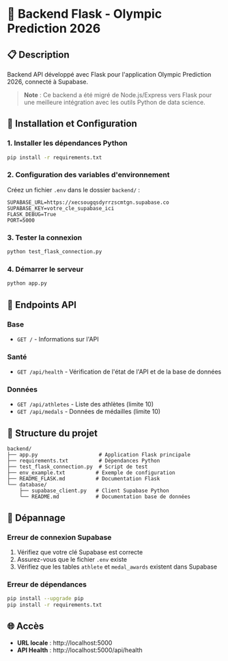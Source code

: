 # 🐍 Backend Flask - Olympic Prediction 2026

## 📋 Description
Backend API développé avec Flask pour l'application Olympic Prediction 2026, connecté à Supabase.

> **Note** : Ce backend a été migré de Node.js/Express vers Flask pour une meilleure intégration avec les outils Python de data science.

## 🚀 Installation et Configuration

### 1. Installer les dépendances Python
```bash
pip install -r requirements.txt
```

### 2. Configuration des variables d'environnement
Créez un fichier `.env` dans le dossier `backend/` :
```env
SUPABASE_URL=https://xecsougqsdyrrzscmtgn.supabase.co
SUPABASE_KEY=votre_cle_supabase_ici
FLASK_DEBUG=True
PORT=5000
```

### 3. Tester la connexion
```bash
python test_flask_connection.py
```

### 4. Démarrer le serveur
```bash
python app.py
```

## 📡 Endpoints API

### Base
- `GET /` - Informations sur l'API

### Santé
- `GET /api/health` - Vérification de l'état de l'API et de la base de données

### Données
- `GET /api/athletes` - Liste des athlètes (limite 10)
- `GET /api/medals` - Données de médailles (limite 10)

## 🔧 Structure du projet
```
backend/
├── app.py                    # Application Flask principale
├── requirements.txt          # Dépendances Python
├── test_flask_connection.py  # Script de test
├── env_example.txt          # Exemple de configuration
├── README_FLASK.md          # Documentation Flask
└── database/
    ├── supabase_client.py   # Client Supabase Python
    └── README.md            # Documentation base de données
```

## 🐛 Dépannage

### Erreur de connexion Supabase
1. Vérifiez que votre clé Supabase est correcte
2. Assurez-vous que le fichier `.env` existe
3. Vérifiez que les tables `athlete` et `medal_awards` existent dans Supabase

### Erreur de dépendances
```bash
pip install --upgrade pip
pip install -r requirements.txt
```

## 🌐 Accès
- **URL locale** : http://localhost:5000
- **API Health** : http://localhost:5000/api/health
